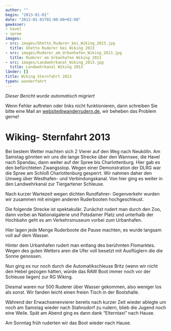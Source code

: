 ```yaml
---
author: ""
begin: "2013-01-01"
date: "2013-01-01T01:00:00+02:00"
gewässer:
- havel
- spree
images:
- src: images/Ghetto_Ruderer_bei_Wiking_2013.jpg
  title: Ghetto Ruderer bei Wiking 2013
- src: images/Ruderer_am_Urbanhafen_Wiking_2013.jpg
  title: Ruderer am Urbanhafen Wiking 2013
- src: images/Landwehrkanal_Wiking_2013.jpg
  title: Landwehrkanal Wiking 2013
länder: []
title: Wiking Sternfahrt 2013
typen: wanderfahrt
---
```



*Dieser Bericht wurde automatisch migriert*

Wenn Fehler auftreten oder links nicht funktionieren, dann schreiben Sie bitte eine Mail an website@wanderrudern.de, wir beheben das Problem gerne!



# Wiking- Sternfahrt 2013


Bei bestem Wetter machten sich 2 Vierer auf den Weg nach Neukölln. Am Samstag gönnten wir uns die lange Strecke über den Wannsee, die Havel nach Spandau, dann weiter auf der Spree bis Charlottenburg. Hier gab es den befürchteten Zwangsstop. Wegen einer Demonstration der DLRG war die Spree am Schloß Charlottenburg gesperrt. Wir nahmen daher den Umweg über Westhafen- und Verbindungskanal. Von hier ging es weiter in den Landwehrkanal zur Tiergartener Schleuse.

Nach kurzer Wartezeit wegen dichten Rundfahrer- Gegenverkehr wurden wir zusammen mit einigen anderen Ruderbooten hochgeschleust.

Die folgende Strecke ist spektakulär. Zunächst rudert man durch den Zoo, dann vorbei an Nationalgalerie und Potsdamer Platz und unterhalb der Hochbahn geht es am Verkehrsmuseum vorbei zum Urbanhafen.

Hier lagen jede Menge Ruderboote die Pause machten, es wurde langsam voll auf dem Wasser.

Hinter dem Urbanhafen rudert man entlang des berühmten Flomarktes. Wegen des guten Wetters aren die Ufer voll besetzt mit Ausflüglern die die Sonne genossen.

Nun ging es nur noch durch die Automatikschleuse Britz (wenn wir nicht den Hebel gezogen hätten, würde das RAW Boot immer noch vor der Schleuse liegen) zur RG Wiking.

Diesmal waren nur 500 Ruderer über Wasser gekommen, also weniger los als sonst. Wir fanden leicht einen freien Tisch in der Bootshalle.

Während der Erwachsenenvierer bereits nach kurzer Zeit wieder ablegte um noch am Samstag wieder nach Stahnsdorf zu rudern, blieb die Jugend noch eine Weile. Spät am Abend ging es dann dank “Elterntaxi” nach Hause.

Am Sonntag früh ruderten wir das Boot wieder nach Hause.
